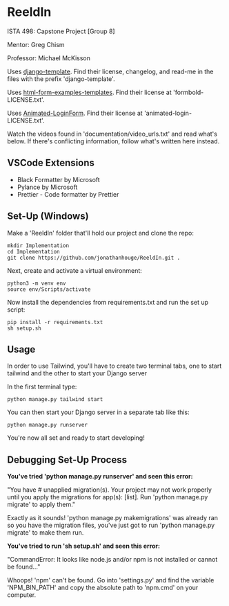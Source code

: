 # ReeldIn

ISTA 498: Capstone Project [Group 8]

Mentor: Greg Chism

Professor: Michael McKisson

Uses <a href="https://github.com/michael-awe/django-template">django-template</a>.
Find their license, changelog, and read-me in the files with the prefix 'django-template'.

Uses <a href="https://github.com/FormBold/html-form-examples-templates">html-form-examples-templates</a>.
Find their license at 'formbold-LICENSE.txt'.

Uses <a href="https://github.com/capwan/Animated-LoginForm">Animated-LoginForm</a>.
Find their license at 'animated-login-LICENSE.txt'.

Watch the videos found in 'documentation/video_urls.txt' and read what's below. If there's
conflicting information, follow what's written here instead.

## VSCode Extensions

- Black Formatter by Microsoft
- Pylance by Microsoft
- Prettier - Code formatter by Prettier

## Set-Up (Windows)

Make a 'ReeldIn' folder that'll hold our project and clone the repo:

    mkdir Implementation
    cd Implementation
    git clone https://github.com/jonathanhouge/ReeldIn.git .

Next, create and activate a virtual environment:

    python3 -m venv env
    source env/Scripts/activate

Now install the dependencies from requirements.txt and run the set up script:

    pip install -r requirements.txt
    sh setup.sh

## Usage

In order to use Tailwind, you'll have to create two terminal tabs, one to start tailwind and the other to start your Django server

In the first terminal type:

    python manage.py tailwind start

You can then start your Django server in a separate tab like this:

    python manage.py runserver

You're now all set and ready to start developing!

## Debugging Set-Up Process

**You've tried 'python manage.py runserver' and seen this error:**

"You have # unapplied migration(s). Your project may not work properly until you apply the migrations for app(s):
[list].
Run 'python manage.py migrate' to apply them."

Exactly as it sounds! 'python manage.py makemigrations' was already ran so you have the migration files, you've just
got to run 'python manage.py migrate' to make them run.

**You've tried to run 'sh setup.sh' and seen this error:**

"CommandError: It looks like node.js and/or npm is not installed or cannot be found..."

Whoops! 'npm' can't be found. Go into 'settings.py' and find the variable 'NPM_BIN_PATH' and copy the absolute
path to 'npm.cmd' on your computer.
